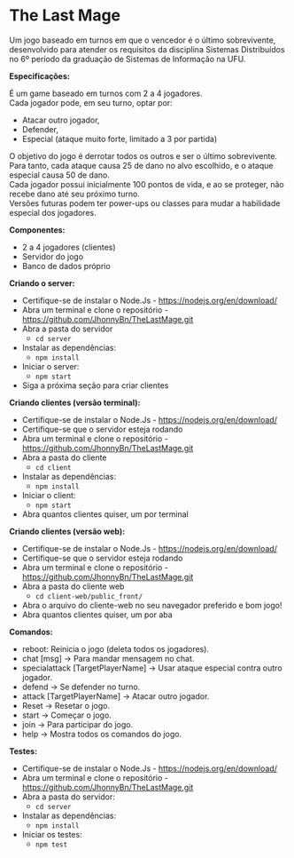 # The Last Mage
Um jogo baseado em turnos em que o vencedor é o último sobrevivente, desenvolvido para atender os requisitos da disciplina Sistemas Distribuídos no 6º período da graduação de Sistemas de Informação na UFU.

**Especificações:**

É um game baseado em turnos com 2 a 4 jogadores.\
Cada jogador pode, em seu turno, optar por:
  - Atacar outro jogador,
  - Defender,
  - Especial (ataque muito forte, limitado a 3 por partida)

O objetivo do jogo é derrotar todos os outros e ser o último sobrevivente.\
Para tanto, cada ataque causa 25 de dano no alvo escolhido, e o ataque especial causa 50 de dano.\
Cada jogador possui inicialmente 100 pontos de vida, e ao se proteger, não recebe dano até seu próximo turno.\
Versões futuras podem ter power-ups ou classes para mudar a habilidade especial dos jogadores.

**Componentes:**

  - 2 a 4 jogadores (clientes)
  - Servidor do jogo
  - Banco de dados próprio
 
**Criando o server:**

  - Certifique-se de instalar o Node.Js - https://nodejs.org/en/download/
  - Abra um terminal e clone o repositório - https://github.com/JhonnyBn/TheLastMage.git
  - Abra a pasta do servidor
    - `cd server`
  - Instalar as dependências:
    - `npm install`
  - Iniciar o server:
    - `npm start`
  - Siga a próxima seção para criar clientes
  
**Criando clientes (versão terminal):**

  - Certifique-se de instalar o Node.Js - https://nodejs.org/en/download/
  - Certifique-se que o servidor esteja rodando
  - Abra um terminal e clone o repositório - https://github.com/JhonnyBn/TheLastMage.git
  - Abra a pasta do cliente
    - `cd client`
  - Instalar as dependências:
    - `npm install`
  - Iniciar o client:
    - `npm start`
  - Abra quantos clientes quiser, um por terminal
  
**Criando clientes (versão web):**

  - Certifique-se de instalar o Node.Js - https://nodejs.org/en/download/
  - Certifique-se que o servidor esteja rodando
  - Abra um terminal e clone o repositório - https://github.com/JhonnyBn/TheLastMage.git
  - Abra a pasta do cliente web
    - `cd client-web/public_front/`
  - Abra o arquivo do cliente-web no seu navegador preferido e bom jogo!
  - Abra quantos clientes quiser, um por aba
  
**Comandos:**
  
  - reboot: Reinicia o jogo (deleta todos os jogadores).
  - chat [msg] -> Para mandar mensagem no chat. 
  - specialattack [TargetPlayerName] -> Usar ataque especial contra outro jogador.
  - defend -> Se defender no turno.
  - attack [TargetPlayerName] -> Atacar outro jogador.
  - Reset -> Resetar o jogo.
  - start -> Começar o jogo.
  - join -> Para participar do jogo.
  - help -> Mostra todos os comandos do jogo.

**Testes:**

  - Certifique-se de instalar o Node.Js - https://nodejs.org/en/download/
  - Abra um terminal e clone o repositório - https://github.com/JhonnyBn/TheLastMage.git
  - Abra a pasta do servidor:
    - `cd server`
  - Instalar as dependências:
    - `npm install`
  - Iniciar os testes:
    - `npm test`

